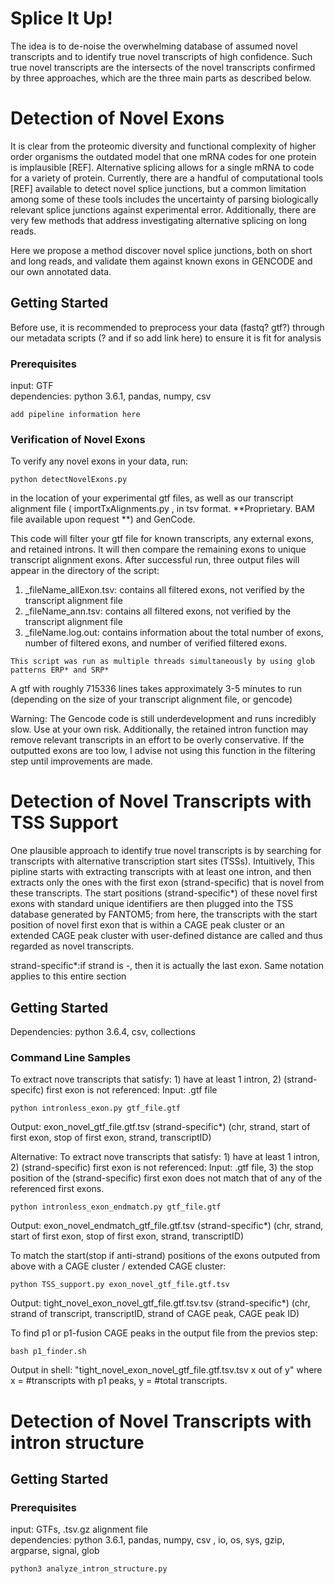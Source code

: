 # Splice It Up!
The idea is to de-noise the overwhelming database of assumed novel transcripts and to identify true novel transcripts of high confidence. Such true novel transcripts are the intersects of the novel transcripts confirmed by three approaches, which are the three main parts as described below.


# Detection of Novel Exons

It is clear from the proteomic diversity and functional complexity of higher order organisms 
the outdated model that one mRNA codes for one protein is implausible [REF]. 
Alternative splicing allows for a single mRNA to code for a variety of protein. 
Currently, there are a handful of computational tools [REF] available to detect novel splice junctions, 
but a common limitation among some of these tools includes the uncertainty of 
parsing biologically relevant splice junctions against experimental error. 
Additionally, there are very few methods that address investigating alternative splicing on long reads.

Here we propose a method discover novel splice junctions, both on short and long reads, 
and validate them against known exons in GENCODE and our own annotated data.

## Getting Started

Before use, it is recommended to preprocess your data (fastq? gtf?) through our metadata scripts (? and if so add link here) to ensure it is fit for analysis

### Prerequisites

input: GTF<br/>
dependencies: python 3.6.1, pandas, numpy, csv

```
add pipeline information here
```

### Verification of Novel Exons

To verify any novel exons in your data, run:
```
python detectNovelExons.py 
```
in the location of your experimental gtf files, as well as our transcript alignment file ( importTxAlignments.py , in tsv format. **Proprietary. BAM file available upon request **) and GenCode.

This code will filter your gtf file for known transcripts, any external exons, and retained introns. It will then compare the remaining
exons to unique transcript alignment exons. After successful run, three output files will appear in the directory of the script: 
1. _fileName_allExon.tsv: contains all filtered exons, not verified by the transcript alignment file
2. _fileName_ann.tsv: contains all filtered exons, not verified by the transcript alignment file
3. _fileName.log.out: contains information about the total number of exons, number of filtered exons, and number of verified filtered exons.

``` This script was run as multiple threads simultaneously by using glob patterns ERP* and SRP* ```

A gtf with roughly 715336 lines takes approximately 3-5 minutes to run (depending on the size of your transcript alignment file, or gencode)

Warning: The Gencode code is still underdevelopment and runs incredibly slow. Use at your own risk. Additionally, the retained intron function may remove relevant transcripts in an effort to be overly conservative. If the outputted exons are too low, I advise not using this function in the filtering step until improvements are made. 


# Detection of Novel Transcripts with TSS Support

One plausible approach to identify true novel transcripts is by searching for transcripts with alternative transcription start sites (TSSs). Intuitively, This pipline starts with extracting transcripts with at least one intron, and then extracts only the ones with the first exon (strand-specific) that is novel from these transcripts. The start positions (strand-specific*) of these novel first exons with standard unique identifiers are then plugged into the TSS database generated by FANTOM5; from here, the transcripts with the start position of novel first exon that is within a CAGE peak cluster or an extended CAGE peak cluster with user-defined distance are called and thus regarded as novel transcripts.

strand-specific*:if strand is -, then it is actually the last exon. Same notation applies to this entire section

## Getting Started 

Dependencies: python 3.6.4, csv, collections

### Command Line Samples

To extract nove transcripts that satisfy: 1) have at least 1 intron, 2) (strand-specifc) first exon is not referenced:
Input: .gtf file
```
python intronless_exon.py gtf_file.gtf
```
Output: exon_novel_gtf_file.gtf.tsv       (strand-specific*)
        (chr, strand, start of first exon, stop of first exon, strand, transcriptID)
        
Alternative: To extract nove transcripts that satisfy: 1) have at least 1 intron, 2) (strand-specific) first exon is not referenced:
Input: .gtf file, 3) the stop position of the (strand-specific) first exon does not match that of any of the referenced first exons.
```
python intronless_exon_endmatch.py gtf_file.gtf
```
Output: exon_novel_endmatch_gtf_file.gtf.tsv       (strand-specific*)
        (chr, strand, start of first exon, stop of first exon, strand, transcriptID)


To match the start(stop if anti-strand) positions of the exons outputed from above with a CAGE cluster / extended CAGE cluster:
```
python TSS_support.py exon_novel_gtf_file.gtf.tsv
```
Output: tight_novel_exon_novel_gtf_file.gtf.tsv.tsv     (strand-specific*)
        (chr, strand of transcript, transcriptID, strand of CAGE peak, CAGE peak ID)
        
To find p1 or p1-fusion CAGE peaks in the output file from the previos step:
```
bash p1_finder.sh
```
Output in shell: "tight_novel_exon_novel_gtf_file.gtf.tsv.tsv
                  x out of y"
                  where x = #transcripts with p1 peaks, y = #total transcripts.

# Detection of Novel Transcripts with intron structure



## Getting Started



### Prerequisites

input: GTFs, .tsv.gz alignment file <br/>
dependencies: python 3.6.1, pandas, numpy, csv , io, os, sys, gzip, argparse, signal, glob

```
python3 analyze_intron_structure.py
```
